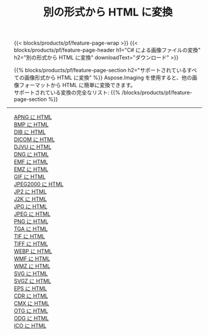 ﻿---
title: 別の形式から HTML に変換 
weight: 3920
url: /ja/net/conversion/to/html 
lang: ja
langdirlevel: 2
locales: zh-hans,ja,it,ru,de,es,fr,nl,id,lt,pl,pt,vi,tr,ko,zh-hant,ar,hi,th,sv,cs,uk,he
description: Aspose.Imaging を使用すると、別のフォーマットから HTML に簡単に変換できます
---

{{< blocks/products/pf/feature-page-wrap >}}
{{< blocks/products/pf/feature-page-header h1="C# による画像ファイルの変換" h2="別の形式から HTML に変換" downloadText="ダウンロード" >}}


{{% blocks/products/pf/feature-page-section  h2="サポートされているすべての画像形式から HTML に変換" %}}
Aspose.Imaging を使用すると、他の画像フォーマットから HTML に簡単に変換できます。
<br/>
サポートされている変換の完全なリスト:
{{% /blocks/products/pf/feature-page-section %}}
<div class="container-fluid productfamilypage bg-gray">
    <div class="convertypes bg-gray agp-content section">
        <div class="container">
		<hr style="margin-left:-20px;"/>
		<div class="row other-converters">
		    <div class='col-md-2 other-converter remove-lp remove-rp'><a href="/imaging/ja/net/conversion/apng-to-html" >APNG に HTML</a></div>
<div class='col-md-2 other-converter remove-lp remove-rp'><a href="/imaging/ja/net/conversion/bmp-to-html" >BMP に HTML</a></div>
<div class='col-md-2 other-converter remove-lp remove-rp'><a href="/imaging/ja/net/conversion/dib-to-html" >DIB に HTML</a></div>
<div class='col-md-2 other-converter remove-lp remove-rp'><a href="/imaging/ja/net/conversion/dicom-to-html" >DICOM に HTML</a></div>
<div class='col-md-2 other-converter remove-lp remove-rp'><a href="/imaging/ja/net/conversion/djvu-to-html" >DJVU に HTML</a></div>
<div class='col-md-2 other-converter remove-lp remove-rp'><a href="/imaging/ja/net/conversion/dng-to-html" >DNG に HTML</a></div>
<div class='col-md-2 other-converter remove-lp remove-rp'><a href="/imaging/ja/net/conversion/emf-to-html" >EMF に HTML</a></div>
<div class='col-md-2 other-converter remove-lp remove-rp'><a href="/imaging/ja/net/conversion/emz-to-html" >EMZ に HTML</a></div>
<div class='col-md-2 other-converter remove-lp remove-rp'><a href="/imaging/ja/net/conversion/gif-to-html" >GIF に HTML</a></div>
<div class='col-md-2 other-converter remove-lp remove-rp'><a href="/imaging/ja/net/conversion/jpeg2000-to-html" >JPEG2000 に HTML</a></div>
<div class='col-md-2 other-converter remove-lp remove-rp'><a href="/imaging/ja/net/conversion/jp2-to-html" >JP2 に HTML</a></div>
<div class='col-md-2 other-converter remove-lp remove-rp'><a href="/imaging/ja/net/conversion/j2k-to-html" >J2K に HTML</a></div>
<div class='col-md-2 other-converter remove-lp remove-rp'><a href="/imaging/ja/net/conversion/jpg-to-html" >JPG に HTML</a></div>
<div class='col-md-2 other-converter remove-lp remove-rp'><a href="/imaging/ja/net/conversion/jpeg-to-html" >JPEG に HTML</a></div>
<div class='col-md-2 other-converter remove-lp remove-rp'><a href="/imaging/ja/net/conversion/png-to-html" >PNG に HTML</a></div>
<div class='col-md-2 other-converter remove-lp remove-rp'><a href="/imaging/ja/net/conversion/tga-to-html" >TGA に HTML</a></div>
<div class='col-md-2 other-converter remove-lp remove-rp'><a href="/imaging/ja/net/conversion/tif-to-html" >TIF に HTML</a></div>
<div class='col-md-2 other-converter remove-lp remove-rp'><a href="/imaging/ja/net/conversion/tiff-to-html" >TIFF に HTML</a></div>
<div class='col-md-2 other-converter remove-lp remove-rp'><a href="/imaging/ja/net/conversion/webp-to-html" >WEBP に HTML</a></div>
<div class='col-md-2 other-converter remove-lp remove-rp'><a href="/imaging/ja/net/conversion/wmf-to-html" >WMF に HTML</a></div>
<div class='col-md-2 other-converter remove-lp remove-rp'><a href="/imaging/ja/net/conversion/wmz-to-html" >WMZ に HTML</a></div>
<div class='col-md-2 other-converter remove-lp remove-rp'><a href="/imaging/ja/net/conversion/svg-to-html" >SVG に HTML</a></div>
<div class='col-md-2 other-converter remove-lp remove-rp'><a href="/imaging/ja/net/conversion/svgz-to-html" >SVGZ に HTML</a></div>
<div class='col-md-2 other-converter remove-lp remove-rp'><a href="/imaging/ja/net/conversion/eps-to-html" >EPS に HTML</a></div>
<div class='col-md-2 other-converter remove-lp remove-rp'><a href="/imaging/ja/net/conversion/cdr-to-html" >CDR に HTML</a></div>
<div class='col-md-2 other-converter remove-lp remove-rp'><a href="/imaging/ja/net/conversion/cmx-to-html" >CMX に HTML</a></div>
<div class='col-md-2 other-converter remove-lp remove-rp'><a href="/imaging/ja/net/conversion/otg-to-html" >OTG に HTML</a></div>
<div class='col-md-2 other-converter remove-lp remove-rp'><a href="/imaging/ja/net/conversion/odg-to-html" >ODG に HTML</a></div>
<div class='col-md-2 other-converter remove-lp remove-rp'><a href="/imaging/ja/net/conversion/ico-to-html" >ICO に HTML</a></div>
                </div>
        </div>
    </div>
</div>
<br/>

